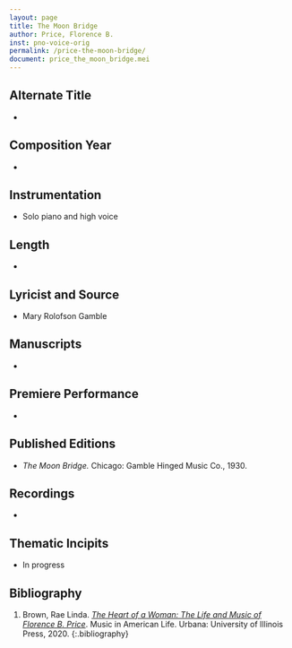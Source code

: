 ```yaml
---
layout: page
title: The Moon Bridge
author: Price, Florence B.
inst: pno-voice-orig
permalink: /price-the-moon-bridge/
document: price_the_moon_bridge.mei
---
```


## Alternate Title
- 

## Composition Year
- 

## Instrumentation
- Solo piano and high voice

## Length
- 

## Lyricist and Source
- Mary Rolofson Gamble

## Manuscripts
- 

## Premiere Performance
- 

## Published Editions
- *The Moon Bridge.* Chicago: Gamble Hinged Music Co., 1930.

## Recordings
- 

## Thematic Incipits
- In progress

## Bibliography
1. Brown, Rae Linda. <a href="https://www.worldcat.org/title/1122800180" target="_blank">*The Heart of a Woman: The Life and Music of Florence B. Price*</a>. Music in American Life. Urbana: University of Illinois Press, 2020.
{:.bibliography}